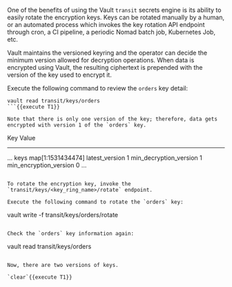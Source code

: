 One of the benefits of using the Vault `transit` secrets engine is its ability to easily rotate the encryption keys. Keys can be rotated manually by a human, or an automated process which invokes the key rotation API endpoint through cron, a CI pipeline, a periodic Nomad batch job, Kubernetes Job, etc.

Vault maintains the versioned keyring and the operator can decide the minimum version allowed for decryption operations. When data is encrypted using Vault, the resulting ciphertext is prepended with the version of the key used to encrypt it.

Execute the following command to review the `orders` key detail:

```
vault read transit/keys/orders
```{{execute T1}}

Note that there is only one version of the key; therefore, data gets encrypted with version 1 of the `orders` key.

```
Key                       Value
---                       -----
...
keys                      map[1:1531434474]
latest_version            1
min_decryption_version    1
min_encryption_version    0
...
```

To rotate the encryption key, invoke the `transit/keys/<key_ring_name>/rotate` endpoint.

Execute the following command to rotate the `orders` key:

```
vault write -f transit/keys/orders/rotate
```{{execute T1}}

Check the `orders` key information again:

```
vault read transit/keys/orders
```{{execute T1}}

Now, there are two versions of keys.

`clear`{{execute T1}}
